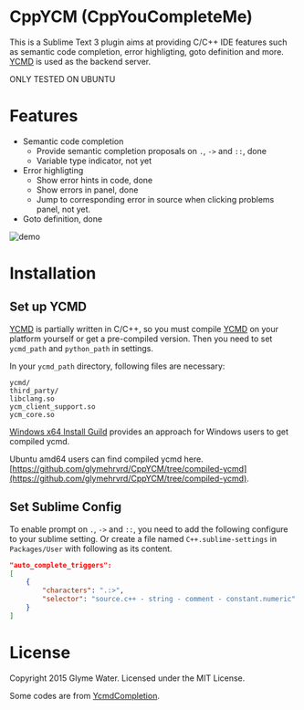 CppYCM (CppYouCompleteMe)
==============
This is a Sublime Text 3 plugin aims at providing C/C++ IDE features such as semantic code completion, error highligting, goto definition and more.
[YCMD] is used as the backend server.

ONLY TESTED ON UBUNTU

Features
==============
- Semantic code completion
    + Provide semantic completion proposals on `.`, `->` and `::`, done
    + Variable type indicator, not yet
- Error highligting
    + Show error hints in code, done
    + Show errors in panel, done
    + Jump to corresponding error in source when clicking problems panel, not yet.
- Goto definition, done

![demo](https://raw.githubusercontent.com/glymehrvrd/CppYCM/compiled-ycmd/demo.gif)

Installation
=============

Set up YCMD
-------------
[YCMD] is partially written in C/C++, so you must compile [YCMD] on your platform yourself or get a pre-compiled version. Then you need to set `ycmd_path` and `python_path` in settings.

In your `ycmd_path` directory, following files are necessary:
```
ycmd/
third_party/
libclang.so
ycm_client_support.so
ycm_core.so
```

[Windows x64 Install Guild](https://github.com/ivankoster/SublimeYouCompleteMe#installation-for-64bit-windows) provides an approach for Windows users to get compiled ycmd.

Ubuntu amd64 users can find compiled ycmd here. [https://github.com/glymehrvrd/CppYCM/tree/compiled-ycmd](https://github.com/glymehrvrd/CppYCM/tree/compiled-ycmd).

Set Sublime Config
--------------
To enable prompt on `.`, `->` and `::`, you need to add the following configure to your sublime setting. Or create a file named `C++.sublime-settings` in `Packages/User` with following as its content.
```JSON
"auto_complete_triggers":
[
    {
        "characters": ".:>",
        "selector": "source.c++ - string - comment - constant.numeric"
    }
]
```

License
==============
Copyright 2015 Glyme Water. Licensed under the MIT License.

Some codes are from [YcmdCompletion].

[YCMD]: https://github.com/Valloric/ycmd
[YcmdCompletion]: https://github.com/LuckyGeck/YcmdCompletion